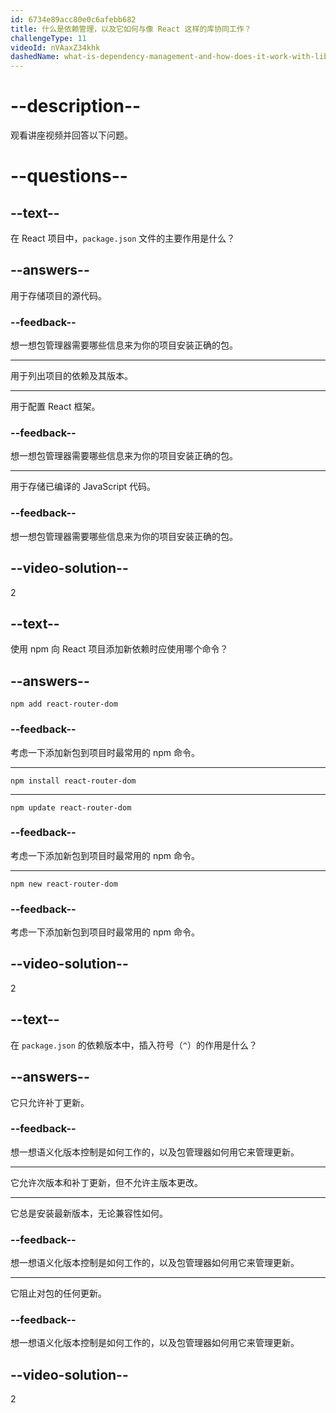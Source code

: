 ```yaml
---
id: 6734e89acc80e0c6afebb682
title: 什么是依赖管理，以及它如何与像 React 这样的库协同工作？
challengeType: 11
videoId: nVAaxZ34khk
dashedName: what-is-dependency-management-and-how-does-it-work-with-libraries-like-react
---
```


# --description--

观看讲座视频并回答以下问题。

# --questions--

## --text--

在 React 项目中，`package.json` 文件的主要作用是什么？

## --answers--

用于存储项目的源代码。

### --feedback--

想一想包管理器需要哪些信息来为你的项目安装正确的包。

---

用于列出项目的依赖及其版本。

---

用于配置 React 框架。

### --feedback--

想一想包管理器需要哪些信息来为你的项目安装正确的包。

---

用于存储已编译的 JavaScript 代码。

### --feedback--

想一想包管理器需要哪些信息来为你的项目安装正确的包。

## --video-solution--

2

## --text--

使用 npm 向 React 项目添加新依赖时应使用哪个命令？

## --answers--

`npm add react-router-dom`

### --feedback--

考虑一下添加新包到项目时最常用的 npm 命令。

---

`npm install react-router-dom`

---

`npm update react-router-dom`

### --feedback--

考虑一下添加新包到项目时最常用的 npm 命令。

---

`npm new react-router-dom`

### --feedback--

考虑一下添加新包到项目时最常用的 npm 命令。

## --video-solution--

2

## --text--

在 `package.json` 的依赖版本中，插入符号（`^`）的作用是什么？

## --answers--

它只允许补丁更新。

### --feedback--

想一想语义化版本控制是如何工作的，以及包管理器如何用它来管理更新。

---

它允许次版本和补丁更新，但不允许主版本更改。

---

它总是安装最新版本，无论兼容性如何。

### --feedback--

想一想语义化版本控制是如何工作的，以及包管理器如何用它来管理更新。

---

它阻止对包的任何更新。

### --feedback--

想一想语义化版本控制是如何工作的，以及包管理器如何用它来管理更新。

## --video-solution--

2

